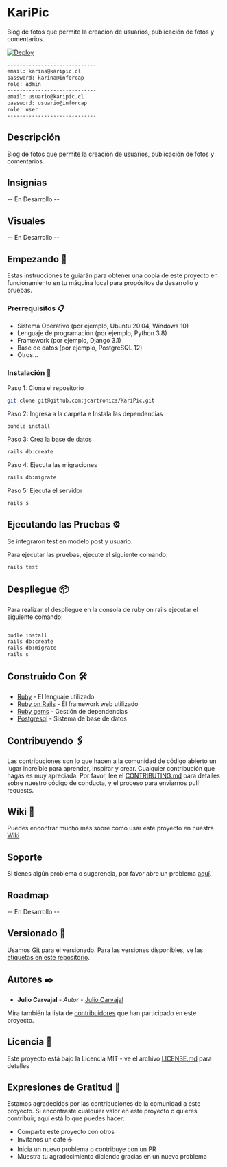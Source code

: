# KariPic

Blog de fotos que permite la creación de usuarios, publicación de fotos y comentarios.

[![Deploy](https://www.herokucdn.com/deploy/button.svg)](https://warm-gorge-95825-113b7eaf3af8.herokuapp.com/)

```bash
-----------------------------
email: karina@karipic.cl
password: karina@inforcap
role: admin
-----------------------------
email: usuario@karipic.cl
password: usuario@inforcap
role: user
-----------------------------
```

## Descripción

Blog de fotos que permite la creación de usuarios, publicación de fotos y comentarios.

## Insignias

-- En Desarrollo --

## Visuales

-- En Desarrollo --

## Empezando 🚀

Estas instrucciones te guiarán para obtener una copia de este proyecto en funcionamiento en tu máquina local para propósitos de desarrollo y pruebas.

### Prerrequisitos 📋

- Sistema Operativo (por ejemplo, Ubuntu 20.04, Windows 10)
- Lenguaje de programación (por ejemplo, Python 3.8)
- Framework (por ejemplo, Django 3.1)
- Base de datos (por ejemplo, PostgreSQL 12)
- Otros...

### Instalación 🔧

Paso 1: Clona el repositorio

```bash
git clone git@github.com:jcartronics/KariPic.git
```

Paso 2: Ingresa a la carpeta e Instala las dependencias

```bash
bundle install
```

Paso 3: Crea la base de datos

```bash
rails db:create
```

Paso 4: Ejecuta las migraciones

```bash
rails db:migrate
```

Paso 5: Ejecuta el servidor

```bash
rails s
```

## Ejecutando las Pruebas ⚙️

Se integraron test en modelo post y usuario.

Para ejecutar las pruebas, ejecute el siguiente comando:

```bash
rails test
```

## Despliegue 📦

Para realizar el despliegue en la consola de ruby on rails ejecutar el siguiente comando:

```bash

budle install
rails db:create
rails db:migrate
rails s

```

## Construido Con 🛠️

- [Ruby](https://www.ruby-lang.org/es/) - El lenguaje utilizado
- [Ruby on Rails](https://rubyonrails.org) - El framework web utilizado
- [Ruby gems](https://rubygems.org) - Gestión de dependencias
- [Postgresql](https://www.postgresql.org) - Sistema de base de datos

## Contribuyendo 🖇️

Las contribuciones son lo que hacen a la comunidad de código abierto un lugar increíble para aprender, inspirar y crear. Cualquier contribución que hagas es muy apreciada. Por favor, lee el [CONTRIBUTING.md](https://gist.github.com/jcartronics/xxxxxx) para detalles sobre nuestro código de conducta, y el proceso para enviarnos pull requests.

## Wiki 📖

Puedes encontrar mucho más sobre cómo usar este proyecto en nuestra [Wiki](https://github.com/jcartronics/KariPic/wiki)

## Soporte

Si tienes algún problema o sugerencia, por favor abre un problema [aquí](https://github.com/jcartronics/KariPic/issues).

## Roadmap

-- En Desarrollo --

## Versionado 📌

Usamos [Git](https://git-scm.com) para el versionado. Para las versiones disponibles, ve las [etiquetas en este repositorio](https://github.com/your/project/tags).

## Autores ✒️

- **Julio Carvajal** - _Autor_ - [Julio Carvajal](https://github.com/jcartronics)

Mira también la lista de [contribuidores](https://github.com/your/project/contributors) que han participado en este proyecto.

## Licencia 📄

Este proyecto está bajo la Licencia MIT - ve el archivo [LICENSE.md](LICENSE.md) para detalles

## Expresiones de Gratitud 🎁

Estamos agradecidos por las contribuciones de la comunidad a este proyecto. Si encontraste cualquier valor en este proyecto o quieres contribuir, aquí está lo que puedes hacer:

- Comparte este proyecto con otros
- Invítanos un café ☕
- Inicia un nuevo problema o contribuye con un PR
- Muestra tu agradecimiento diciendo gracias en un nuevo problema
  